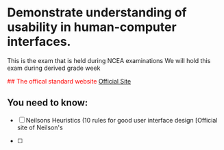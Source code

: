 # Demonstrate understanding of usability in human-computer interfaces.

This is the exam that is held during NCEA examinations
We will hold this exam during derived grade week

<font color='red'> ## The offical standard website </font>
[Official Site](https://ncea.education.govt.nz/technology/digital-technologies/1/3?view=standard)

## You need to know:
- [ ] Neilsons Heuristics (10 rules for good user interface design
      [Official site of Neilson's 

- [ ] 
